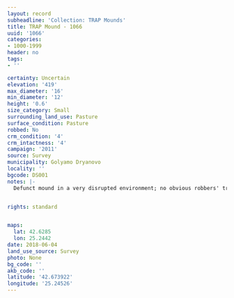 ```yaml
---
layout: record
subheadline: 'Collection: TRAP Mounds'
title: TRAP Mound - 1066
uuid: '1066'
categories:
- 1000-1999
header: no
tags:
- ''

certainty: Uncertain
elevation: '419'
max_diameter: '16'
min_diameter: '12'
height: '0.6'
size_category: Small
surrounding_land_use: Pasture
surface_condition: Pasture
robbed: No
crm_condition: '4'
crm_intactness: '4'
campaign: '2011'
source: Survey
municipality: Golyamo Dryanovo
locality: ''
bgcode: DS001
notes: |-
  Defunct mound in a very disrupted environment; no obvious robbers' trenchs if any, they are old and lost in the general disuption of the mound and surrounding area.


rights: standard


maps:
  lat: 42.6285
  lon: 25.2442
date: 2018-06-04
land_use_source: Survey
photo: None
bg_code: ''
akb_code: ''
latitude: '42.673922'
longitude: '25.24526'
---
```

